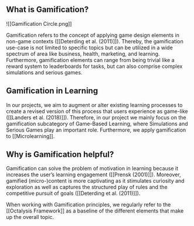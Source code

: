## What is Gamification?

![[Gamification Circle.png]]

Gamification refers to the concept of applying game design elements in non-game contexts ([[Deterding et al. (2011)]]). Thereby, the gamification use-case is not limited to specific topics but can be utilized in a wide spectrum of area like business, health, marketing, and learning. Furthermore, gamification elements can range from being trivial like a reward system to leaderboards for tasks, but can also comprise complex simulations and serious games.

## Gamification in Learning
In our projects, we aim to augment or alter existing learning processes to create a revised version of this process that users experience as game-like ([[Landers et al. (2018)]]). Therefore, in our project we mainly focus on the gamification subcategory of Game-Based Learning, where Simulations and Serious Games play an important role. Furthermore, we apply gamification to [[Microlearning]].

## Why is Gamification helpful?
Gamification can solve the problem of motivation in learning because it increases the user’s learning engagement ([[Prensk (2001)]]). Moreover, gamified (micro-)content is more captivating as it stimulates curiosity and exploration as well as captures the structured play of rules and the competitive pursuit of goals ([[Deterding et al. (2011)]]).

When working with Gamification principles, we regularly refer to the [[Octalysis Framework]] as a baseline of the different elements that make up the overall topic.